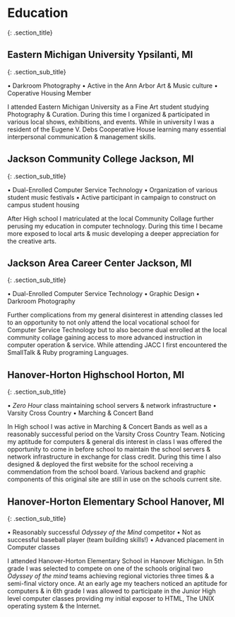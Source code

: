 # <span class = "education">Education
{: .section_title}

## Eastern Michigan University <span class = "education_location">Ypsilanti, MI
{: .section_sub_title}


• Darkroom Photography
• Active in the Ann Arbor Art & Music culture
• Coperative Housing Member

I attended Eastern Michigan University as a Fine Art student studying Photography & Curation. During this time I organized & participated in various local shows, exhibitions, and events. While in university I was a resident of the Eugene V. Debs Cooperative House learning many essential interpersonal communication & management skills. 

## Jackson Community College <span class = "education_location">Jackson, MI
{: .section_sub_title}

• Dual-Enrolled Computer Service Technology
• Organization of various student music festivals
• Active participant in campaign to construct on campus student housing

After High school I matriculated at the local Community Collage further perusing my education in computer technology. During this time I became more exposed to local arts & music developing a deeper appreciation for the creative arts.

## Jackson Area Career Center <span class = "education_location">Jackson, MI
{: .section_sub_title}

• Dual-Enrolled Computer Service Technology
• Graphic Design
• Darkroom Photography

Further complications from my general disinterest in attending classes led to an opportunity to not only attend the local vocational school for Computer Service Technology but to also become dual enrolled at the local community collage gaining access to more advanced instruction in computer operation & service. While attending JACC I first encountered the SmallTalk & Ruby programing Languages.

## Hanover-Horton Highschool <span class = "education_location">Horton, MI
{: .section_sub_title}

• *Zero Hour* class maintaining school servers & network infrastructure
• Varsity Cross Country
• Marching & Concert Band

In High school I was active in Marching & Concert Bands as well as a reasonably successful period on the Varsity Cross Country Team. Noticing my aptitude for computers & general dis interest in class I was offered the opportunity to come in before school to maintain the school servers & network infrastructure in exchange for class credit. During this time I also designed & deployed the first website for the school receiving a commendation from the school board. Various backend and graphic components of this original site are still in use on the schools current site.

## Hanover-Horton Elementary School <span class = "education_location">Hanover, MI
{: .section_sub_title}

• Reasonably successful *Odyssey of the Mind* competitor
• Not as successful baseball player (team building skills!)
• Advanced placement in Computer classes

I attended Hanover-Horton Elementary School in Hanover Michigan. In 5th grade I was selected to compete on one of the schools original two *Odyssey of the mind* teams achieving regional victories three times & a semi-final victory once. At an early age my teachers noticed an aptitude for computers & in 6th grade I was allowed to participate in the Junior High level computer classes providing my initial exposer to HTML, The UNIX operating system & the Internet.

